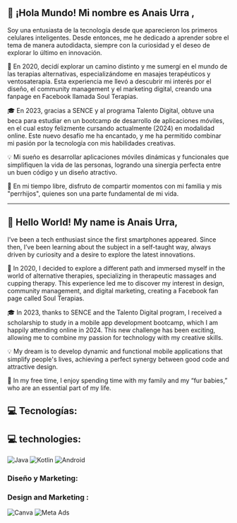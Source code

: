## 👋 ¡Hola Mundo! Mi nombre es Anais Urra , 
Soy una entusiasta de la tecnología desde que aparecieron los primeros celulares inteligentes. Desde entonces, me he dedicado a aprender sobre el tema de manera autodidacta, siempre con la curiosidad y el deseo de explorar lo último en innovación.

🌿 En 2020, decidí explorar un camino distinto y me sumergí en el mundo de las terapias alternativas, especializándome en masajes terapéuticos y ventosaterapia. Esta experiencia me llevó a descubrir mi interés por el diseño, el community management y el marketing digital, creando una fanpage en Facebook llamada Soul Terapias.

🎓 En 2023, gracias a SENCE y al programa Talento Digital, obtuve una beca para estudiar en un bootcamp de desarrollo de aplicaciones móviles, en el cual estoy felizmente cursando actualmente (2024) en modalidad online. Este nuevo desafío me ha encantado, y me ha permitido combinar mi pasión por la tecnología con mis habilidades creativas.

💡 Mi sueño es desarrollar aplicaciones móviles dinámicas y funcionales que simplifiquen la vida de las personas, logrando una sinergia perfecta entre un buen código y un diseño atractivo.

🐾 En mi tiempo libre, disfruto de compartir momentos con mi familia y mis "perrhijos", quienes son una parte fundamental de mi vida.

-----------------------------------------------------------------------------------------------------------------------------------------------------------------------------------

## 👋 Hello World! My name is Anais Urra,  
I’ve been a tech enthusiast since the first smartphones appeared. Since then, I’ve been learning about the subject in a self-taught way, always driven by curiosity and a desire to explore the latest innovations.

🌿 In 2020, I decided to explore a different path and immersed myself in the world of alternative therapies, specializing in therapeutic massages and cupping therapy. This experience led me to discover my interest in design, community management, and digital marketing, creating a Facebook fan page called Soul Terapias.

🎓 In 2023, thanks to SENCE and the Talento Digital program, I received a scholarship to study in a mobile app development bootcamp, which I am happily attending online in 2024. This new challenge has been exciting, allowing me to combine my passion for technology with my creative skills.

💡 My dream is to develop dynamic and functional mobile applications that simplify people's lives, achieving a perfect synergy between good code and attractive design.

🐾 In my free time, I enjoy spending time with my family and my “fur babies,” who are an essential part of my life.

## 💻 Tecnologías:
## 💻 technologies:

![Java](https://img.shields.io/badge/Java-ED8B00?style=for-the-badge&logo=java&logoColor=white)
![Kotlin](https://img.shields.io/badge/Kotlin-0095D5?style=for-the-badge&logo=kotlin&logoColor=white)
![Android](https://img.shields.io/badge/Android-3DDC84?style=for-the-badge&logo=android&logoColor=white)

### Diseño y Marketing:
### Design and Marketing :
![Canva](https://img.shields.io/badge/Canva-%2300C4CC.svg?style=for-the-badge&logo=Canva&logoColor=white)
![Meta Ads](https://img.shields.io/badge/Meta%20Ads-%233E99EE.svg?style=for-the-badge&logo=Facebook&logoColor=white)
